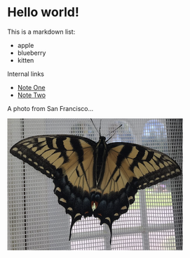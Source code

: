 # Hello world!

This is a markdown list:

* apple
* blueberry
* kitten

Internal links
* [Note One](notes/one.md)
* [Note Two](notes/two.md)

A photo from San Francisco...

![Butterfly](butterfly.png)